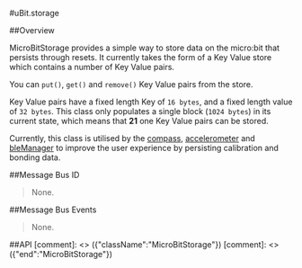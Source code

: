 #uBit.storage

##Overview

MicroBitStorage provides a simple way to store data on the micro:bit that persists
through resets. It currently takes the form of a Key Value store which contains
a number of Key Value pairs.

You can `put()`, `get()` and `remove()` Key Value pairs from the store.

Key Value pairs have a fixed length Key of `16 bytes`, and a fixed length value of
`32 bytes`. This class only populates a single block (`1024 bytes`) in its current state,
which means that **21** one Key Value pairs can be stored.

Currently, this class is utilised by the [compass](compass.md), [accelerometer](compass.md)
and [bleManager](blemanager.md) to improve the user experience by persisting calibration
and bonding data.

##Message Bus ID

> None.

##Message Bus Events

> None.

##API
[comment]: <> ({"className":"MicroBitStorage"})
[comment]: <> ({"end":"MicroBitStorage"})
